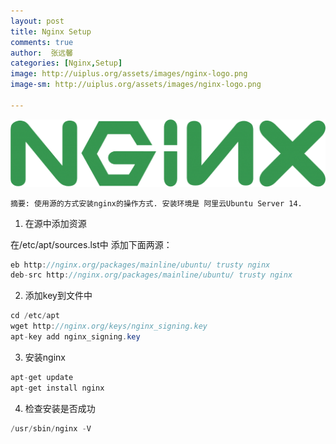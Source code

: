```yaml
---
layout: post
title: Nginx Setup
comments: true
author:  张远馨
categories: [Nginx,Setup]
image: http://uiplus.org/assets/images/nginx-logo.png
image-sm: http://uiplus.org/assets/images/nginx-logo.png

---
```


![nginx](/assets/images/nginx-logo.png)

    摘要: 使用源的方式安装nginx的操作方式. 安装环境是 阿里云Ubuntu Server 14.


1.  在源中添加资源

  在/etc/apt/sources.lst中 添加下面两源：

```java
eb http://nginx.org/packages/mainline/ubuntu/ trusty nginx
deb-src http://nginx.org/packages/mainline/ubuntu/ trusty nginx
```

2.  添加key到文件中

```java
cd /etc/apt
wget http://nginx.org/keys/nginx_signing.key
apt-key add nginx_signing.key
```

3.  安装nginx

```java
apt-get update
apt-get install nginx
```

4. 检查安装是否成功

```java
/usr/sbin/nginx -V
```
